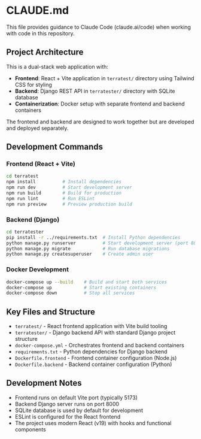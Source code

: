 # CLAUDE.md

This file provides guidance to Claude Code (claude.ai/code) when working with code in this repository.

## Project Architecture

This is a dual-stack web application with:
- **Frontend**: React + Vite application in `terratest/` directory using Tailwind CSS for styling
- **Backend**: Django REST API in `terratester/` directory with SQLite database
- **Containerization**: Docker setup with separate frontend and backend containers

The frontend and backend are designed to work together but are developed and deployed separately.

## Development Commands

### Frontend (React + Vite)
```bash
cd terratest
npm install          # Install dependencies
npm run dev          # Start development server
npm run build        # Build for production
npm run lint         # Run ESLint
npm run preview      # Preview production build
```

### Backend (Django)
```bash
cd terratester
pip install -r ../requirements.txt  # Install Python dependencies
python manage.py runserver          # Start development server (port 8000)
python manage.py migrate            # Run database migrations
python manage.py createsuperuser    # Create admin user
```

### Docker Development
```bash
docker-compose up --build    # Build and start both services
docker-compose up            # Start existing containers
docker-compose down          # Stop all services
```

## Key Files and Structure

- `terratest/` - React frontend application with Vite build tooling
- `terratester/` - Django backend API with standard Django project structure
- `docker-compose.yml` - Orchestrates frontend and backend containers
- `requirements.txt` - Python dependencies for Django backend
- `Dockerfile.frontend` - Frontend container configuration (Node.js)
- `Dockerfile.backend` - Backend container configuration (Python)

## Development Notes

- Frontend runs on default Vite port (typically 5173)
- Backend Django server runs on port 8000
- SQLite database is used by default for development
- ESLint is configured for the React frontend
- The project uses modern React (v19) with hooks and functional components